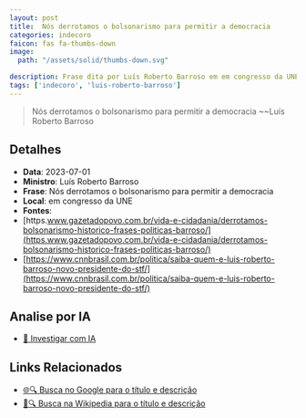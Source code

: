 ```yaml
---
layout: post
title:  Nós derrotamos o bolsonarismo para permitir a democracia
categories: indecoro
faicon: fas fa-thumbs-down
image:
  path: "/assets/solid/thumbs-down.svg"

description: Frase dita por Luís Roberto Barroso em em congresso da UNE
tags: ['indecoro', 'luis-roberto-barroso']
---
```


> Nós derrotamos o bolsonarismo para permitir a democracia
> ~~Luís Roberto Barroso

## Detalhes
- **Data**: 2023-07-01
- **Ministro**: Luís Roberto Barroso
- **Frase**: Nós derrotamos o bolsonarismo para permitir a democracia
- **Local**: em congresso da UNE
- **Fontes**:
- [https.www.gazetadopovo.com.br/vida-e-cidadania/derrotamos-bolsonarismo-historico-frases-politicas-barroso/](https.www.gazetadopovo.com.br/vida-e-cidadania/derrotamos-bolsonarismo-historico-frases-politicas-barroso/)
- [https://www.cnnbrasil.com.br/politica/saiba-quem-e-luis-roberto-barroso-novo-presidente-do-stf/](https://www.cnnbrasil.com.br/politica/saiba-quem-e-luis-roberto-barroso-novo-presidente-do-stf/)

## Analise por IA
- [🤖 Investigar com IA](https://www.perplexity.ai/search?q=%22Lu%C3%ADs%20Roberto%20Barroso%22%2BN%C3%B3s%20derrotamos%20o%20bolsonarismo%20para%20permitir%20a%20democracia%2Bem%20congresso%20da%20UNE)

## Links Relacionados
- [🌐🔍 Busca no Google para o título e descrição](https://www.google.com/search?q=%22Lu%C3%ADs%20Roberto%20Barroso%22%2BN%C3%B3s%20derrotamos%20o%20bolsonarismo%20para%20permitir%20a%20democracia%2Bem%20congresso%20da%20UNE)
- [📖🔍 Busca na Wikipedia para o título e descrição](https://pt.wikipedia.org/w/index.php?search=%22Lu%C3%ADs%20Roberto%20Barroso%22%2BN%C3%B3s%20derrotamos%20o%20bolsonarismo%20para%20permitir%20a%20democracia%2Bem%20congresso%20da%20UNE)

